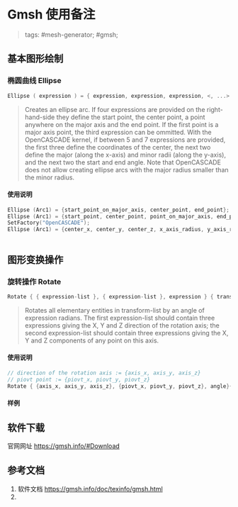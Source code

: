 # Gmsh 使用备注

> tags: #mesh-generator; #gmsh;

## 基本图形绘制

### 椭圆曲线 Ellipse

```cpp
Ellipse ( expression ) = { expression, expression, expression, <, ...> };
```
> Creates an ellipse arc. If four expressions are provided on the right-hand-side they define the start point, the center point, a point anywhere on the major axis and the end point. If the first point is a major axis point, the third expression can be ommitted. With the OpenCASCADE kernel, if between 5 and 7 expressions are provided, the first three define the coordinates of the center, the next two define the major (along the x-axis) and minor radii (along the y-axis), and the next two the start and end angle. Note that OpenCASCADE does not allow creating ellipse arcs with the major radius smaller than the minor radius.

#### 使用说明

```cpp
Ellipse (Arc1) = {start_point_on_major_axis, center_point, end_point};
Ellipse (Arc1) = {start_point, center_point, point_on_major_axis, end_point};
SetFactory("OpenCASCADE");
Ellipse (Arc1) = {center_x, center_y, center_z, x_axis_radius, y_axis_radius, start_angle, end_angle};
```

```cpp

```

## 图形变换操作

### 旋转操作 Rotate

```cpp
Rotate { { expression-list }, { expression-list }, expression } { transform-list }
```
> Rotates all elementary entities in transform-list by an angle of expression radians. The first expression-list should contain three expressions giving the X, Y and Z direction of the rotation axis; the second expression-list should contain three expressions giving the X, Y and Z components of any point on this axis.

#### 使用说明

```cpp
// direction of the rotation axis := {axis_x, axis_y, axis_z}
// piovt point := {piovt_x, piovt_y, piovt_z}
Rotate { {axis_x, axis_y, axis_z}, {piovt_x, piovt_y, piovt_z}, angle}{ ... } 
```

#### 样例




## 软件下载

官网网址 <https://gmsh.info/#Download>

## 参考文档

1. 软件文档 <https://gmsh.info/doc/texinfo/gmsh.html>
2. 